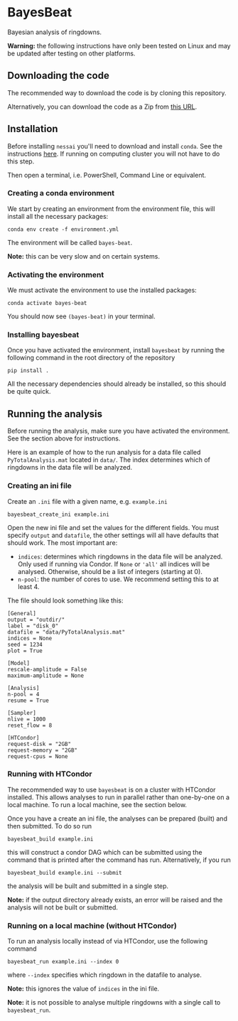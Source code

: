 # BayesBeat

Bayesian analysis of ringdowns.

**Warning:** the following instructions have only been tested on Linux and may be updated after testing on other platforms.

## Downloading the code

The recommended way to download the code is by cloning this repository. 

Alternatively, you can download the code as a Zip from [this URL](https://github.com/mj-will/bayesbeat/archive/refs/heads/main.zip).

## Installation

Before installing `nessai` you'll need to download and install `conda`. See the instructions [here](https://docs.conda.io/projects/conda/en/latest/user-guide/install/index.html). If running on computing cluster you will not have to do this step.

Then open a terminal, i.e. PowerShell, Command Line or equivalent.

### Creating a conda environment

We start by creating an environment from the environment file, this will install all the necessary packages:

```
conda env create -f environment.yml
```

The environment will be called `bayes-beat`.

**Note:** this can be very slow and on certain systems.

### Activating the environment

We must activate the environment to use the installed packages:

```
conda activate bayes-beat
```

You should now see `(bayes-beat)` in your terminal.


### Installing bayesbeat

Once you have activated the environment, install `bayesbeat` by running the following command in the root directory of the repository

```
pip install .
```

All the necessary dependencies should already be installed, so this should be quite quick.

## Running the analysis

Before running the analysis, make sure you have activated the environment. See the section above for instructions.

Here is an example of how to the run analysis for a data file called `PyTotalAnalysis.mat` located in `data/`. The index determines which of ringdowns in the data file will be analyzed.

### Creating an ini file

Create an `.ini` file with a given name, e.g. `example.ini`

```
bayesbeat_create_ini example.ini
```
Open the new ini file and set the values for the different fields. You must specify `output` and `datafile`, the other settings will all have defaults that should work.
The most important are:

* `indices`: determines which ringdowns in the data file will be analyzed. Only used if running via Condor. If `None` or `'all'` all indices will be analysed. Otherwise, should be a list of integers (starting at 0).
* `n-pool`: the number of cores to use. We recommend setting this to at least 4.

The file should look something like this:

```
[General]
output = "outdir/"
label = "disk_0"
datafile = "data/PyTotalAnalysis.mat"
indices = None
seed = 1234
plot = True

[Model]
rescale-amplitude = False
maximum-amplitude = None

[Analysis]
n-pool = 4
resume = True

[Sampler]
nlive = 1000
reset_flow = 8

[HTCondor]
request-disk = "2GB"
request-memory = "2GB"
request-cpus = None
```

### Running with HTCondor

The recommended way to use `bayesbeat` is on a cluster with HTCondor installed.
This allows analyses to run in parallel rather than one-by-one on a local machine.
To run a local machine, see the section below.

Once you have a create an ini file, the analyses can be prepared (built) and then submitted.
To do so run

```
bayesbeat_build example.ini
```

this will construct a condor DAG which can be submitted using the command that is printed after the command has run.
Alternatively, if you run

```
bayesbeat_build example.ini --submit
```

the analysis will be built and submitted in a single step.

**Note:** if the output directory already exists, an error will be raised and the analysis will not be built or submitted.

### Running on a local machine (without HTCondor)

To run an analysis locally instead of via HTCondor, use the following command

```
bayesbeat_run example.ini --index 0
```

where `--index` specifies which ringdown in the datafile to analyse.

**Note:** this ignores the value of `indices` in the ini file.

**Note:** it is not possible to analyse multiple ringdowns with a single call to `bayesbeat_run`.

